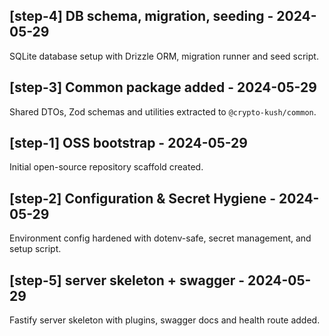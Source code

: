 ## [step-4] DB schema, migration, seeding - 2024-05-29

SQLite database setup with Drizzle ORM, migration runner and seed script.

## [step-3] Common package added - 2024-05-29

Shared DTOs, Zod schemas and utilities extracted to `@crypto-kush/common`.

## [step-1] OSS bootstrap - 2024-05-29

Initial open-source repository scaffold created. 

## [step-2] Configuration & Secret Hygiene - 2024-05-29

Environment config hardened with dotenv-safe, secret management, and setup script. 

## [step-5] server skeleton + swagger - 2024-05-29

Fastify server skeleton with plugins, swagger docs and health route added. 
